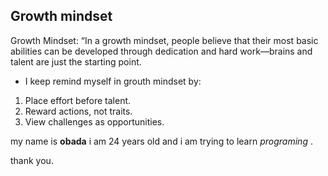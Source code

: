 ## Growth mindset

 Growth Mindset: “In a growth mindset, people believe that their most basic abilities can be developed through dedication and hard work—brains and talent are just the starting point.

- I keep remind myself in grouth mindset by:

1. Place effort before talent.
2. Reward actions, not traits.
3. View challenges as opportunities.


my name is **obada** i am 24 years old and i am trying to learn _programing_ .

thank you.
